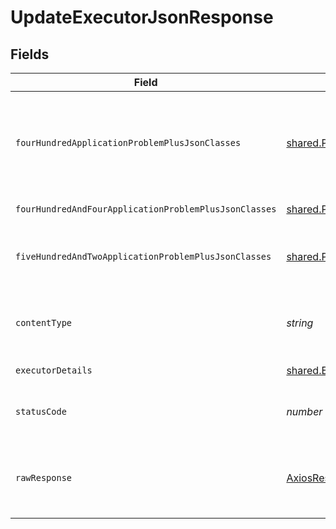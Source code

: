 # UpdateExecutorJsonResponse


## Fields

| Field                                                                                            | Type                                                                                             | Required                                                                                         | Description                                                                                      |
| ------------------------------------------------------------------------------------------------ | ------------------------------------------------------------------------------------------------ | ------------------------------------------------------------------------------------------------ | ------------------------------------------------------------------------------------------------ |
| `fourHundredApplicationProblemPlusJsonClasses`                                                   | [shared.Problem](../../models/shared/problem.md)[]                                               | :heavy_minus_sign:                                                                               | problem with executor definition - probably some bad input occurs (invalid JSON body or similar) |
| `fourHundredAndFourApplicationProblemPlusJsonClasses`                                            | [shared.Problem](../../models/shared/problem.md)[]                                               | :heavy_minus_sign:                                                                               | executor not found                                                                               |
| `fiveHundredAndTwoApplicationProblemPlusJsonClasses`                                             | [shared.Problem](../../models/shared/problem.md)[]                                               | :heavy_minus_sign:                                                                               | problem with communicating with kubernetes cluster                                               |
| `contentType`                                                                                    | *string*                                                                                         | :heavy_check_mark:                                                                               | HTTP response content type for this operation                                                    |
| `executorDetails`                                                                                | [shared.ExecutorDetails](../../models/shared/executordetails.md)                                 | :heavy_minus_sign:                                                                               | successful operation                                                                             |
| `statusCode`                                                                                     | *number*                                                                                         | :heavy_check_mark:                                                                               | HTTP response status code for this operation                                                     |
| `rawResponse`                                                                                    | [AxiosResponse](https://axios-http.com/docs/res_schema)                                          | :heavy_minus_sign:                                                                               | Raw HTTP response; suitable for custom response parsing                                          |
